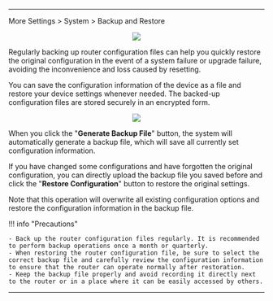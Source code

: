 
---
More Settings  > System > Backup and Restore
<div style="text-align: center;">
    <img class="boxshadow" src="/images/backadd.png">
</div>
<p class="text">
Regularly backing up router configuration files can help you quickly restore the original configuration in the event of a system failure or upgrade failure, avoiding the inconvenience and loss caused by resetting.
</p>
<p class="text">
You can save the configuration information of the device as a file and restore your device settings whenever needed. The backed-up configuration files are stored securely in an encrypted form.
</p>

<div style="text-align: center;">
    <img class="boxshadow" src="/images/backup.png">
</div>

<p class="text">
When you click the "<b>Generate Backup File</b>" button, the system will automatically generate a backup file, which will save all currently set configuration information. 
</p>
<p class="text">
If you have changed some configurations and have forgotten the original configuration, you can directly upload the backup file you saved before and click the "<b>Restore Configuration</b>" button to restore the original settings. 
</p>
<p class="text">
Note that this operation will overwrite all existing configuration options and restore the configuration information in the backup file.
</p>


!!! info "Precautions"

	- Back up the router configuration files regularly. It is recommended to perform backup operations once a month or quarterly.
	- When restoring the router configuration file, be sure to select the correct backup file and carefully review the configuration information to ensure that the router can operate normally after restoration.
	- Keep the backup file properly and avoid recording it directly next to the router or in a place where it can be easily accessed by others.






---